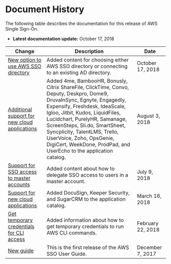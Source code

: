 # Document History<a name="doc-history"></a>

The following table describes the documentation for this release of AWS Single Sign\-On\.
+ **Latest documentation update:** October 17, 2018

| Change | Description | Date | 
| --- |--- |--- |
| [New option to use AWS SSO directory](https://docs.aws.amazon.com/singlesignon/latest/userguide/manage-your-directory.html) | Added content for choosing either AWS SSO directory or connecting to an existing AD directory\. | October 17, 2018 | 
| [Additional support for new cloud applications](https://docs.aws.amazon.com/singlesignon/latest/userguide/saasapps.html) | Added 4me, BambooHR, Bonusly, Citrix ShareFile, ClickTime, Convo, Deputy, Deskpro, Dome9, DruvaInSync, Egnyte, Engagedly, Expensify, Freshdesk, IdeaScale, Igloo, Jitbit, Kudos, LiquidFiles, Lucidchart, PurelyHR, Samanage, ScreenSteps, Sli\.do, SmartSheet, Syncplicity, TalentLMS, Trello, UserVoice, Zoho, OpsGenie, DigiCert, WeekDone, ProdPad, and UserEcho to the application catalog\. | August 3, 2018 | 
| [Support for SSO access to master accounts](https://docs.aws.amazon.com/singlesignon/latest/userguide/useraccess.html) | Added content about how to delegate SSO access to users in a master account\. | July 9, 2018 | 
| [Support for new cloud applications](https://docs.aws.amazon.com/singlesignon/latest/userguide/saasapps.html) | Added DocuSign, Keeper Security, and SugarCRM to the application catalog\. | March 16, 2018 | 
| [Get temporary credentials for CLI access](https://docs.aws.amazon.com/singlesignon/latest/userguide/howtogetcredentials.html) | Added information about how to get temporary credentials to run AWS CLI commands\. | February 22, 2018 | 
| [New guide](https://docs.aws.amazon.com/singlesignon/latest/userguide/what-is.html) | This is the first release of the AWS SSO User Guide\. | December 7, 2017 | 